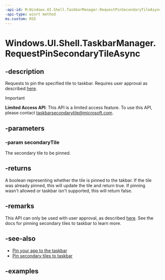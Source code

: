 ```yaml
---
-api-id: M:Windows.UI.Shell.TaskbarManager.RequestPinSecondaryTileAsync(Windows.UI.StartScreen.SecondaryTile)
-api-type: winrt method
ms.custom: RS5
---
```


<!-- Method syntax.
public IAsyncOperation<bool> TaskbarManager.RequestPinSecondaryTileAsync(SecondaryTile secondaryTile)
-->

# Windows.UI.Shell.TaskbarManager.RequestPinSecondaryTileAsync

## -description

Requests to pin the specified tile to taskbar. Requires user approval as described [here](https://docs.microsoft.com/en-us/windows/uwp/design/shell/pin-to-taskbar#4-pin-your-app).

> [!IMPORTANT]
> **Limited Access API**: This API is a limited access feature. To use this API, please contact [taskbarsecondarytile@microsoft.com](mailto:taskbarsecondarytile@microsoft.com?Subject=Limited%20Access%20permission%20to%20use%20secondary%20tiles%20on%20taskbar).

## -parameters

### -param secondaryTile

The secondary tile to be pinned.

## -returns

A boolean representing whether the tile is pinned to the takbar. If the tile was already pinned, this will update the tile and return true. If pinning wasn't allowed or taskbar isn't supported, this will return false.

## -remarks

This API can only be used with user approval, as described [here](https://docs.microsoft.com/en-us/windows/uwp/design/shell/pin-to-taskbar#4-pin-your-app). See the docs for pinning secondary tiles to taskbar to learn more.

## -see-also

* [Pin your app to the taskbar](https://docs.microsoft.com/windows/uwp/design/shell/pin-to-taskbar)
* [Pin secondary tiles to taskbar](https://docs.microsoft.com/windows/uwp/design/shell/tiles-and-notifications/secondary-tiles-pin-to-taskbar)

## -examples
